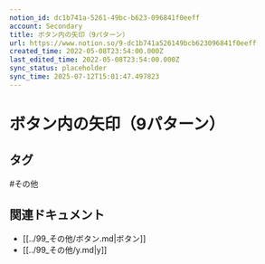 ```yaml
---
notion_id: dc1b741a-5261-49bc-b623-096841f0eeff
account: Secondary
title: ボタン内の矢印（9パターン）
url: https://www.notion.so/9-dc1b741a526149bcb623096841f0eeff
created_time: 2022-05-08T23:54:00.000Z
last_edited_time: 2022-05-08T23:54:00.000Z
sync_status: placeholder
sync_time: 2025-07-12T15:01:47.497823
---
```

# ボタン内の矢印（9パターン）


## タグ

#その他 

## 関連ドキュメント

- [[../99_その他/ボタン.md|ボタン]]
- [[../99_その他/y.md|y]]
